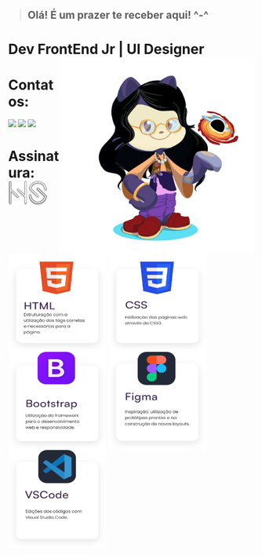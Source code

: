 > ## Olá! É um prazer te receber aqui! ^-^
# Dev FrontEnd Jr | UI Designer <img align="right" alt="Persona GitHub" height="400" width="400" src="https://raw.githubusercontent.com/HelenaSiena/HelenaSiena/main/octocat-1676121532320.png">

 # Contatos:
<div> 
  <a href="https://www.instagram.com/hellxsiena/" target="_blank"><img src="https://img.shields.io/badge/-Instagram-%23E4405F?style=for-the-badge&logo=instagram&logoColor=white" target="_blank"></a>
  <a href = "mailto:contatohelenasiena"><img src="https://img.shields.io/badge/-Gmail-%23333?style=for-the-badge&logo=gmail&logoColor=white" target="_blank"></a>
  <a href="https://www.linkedin.com/in/helena-siena-150428237/" target="_blank"><img src="https://img.shields.io/badge/-LinkedIn-%230077B5?style=for-the-badge&logo=linkedin&logoColor=white" target="_blank"></a> 
  
</div>

# Assinatura:  <img align="center" alt="HS" height="50" width="80" src="https://raw.githubusercontent.com/HelenaSiena/Figma-Potfolio/main/Site%20Pessoal%20-%20GitHub/Componentes/Logo-HS-footer.svg">

<div style="display: inline_block"><br>  
    <img align="center" alt="HTML" height="200" width="200" src="https://raw.githubusercontent.com/HelenaSiena/Figma-Potfolio/main/Site%20Pessoal%20-%20GitHub/Componentes/Skills/html.svg">
    <img align="center" alt="CSS" height="200" width="200" src="https://raw.githubusercontent.com/HelenaSiena/Figma-Potfolio/main/Site%20Pessoal%20-%20GitHub/Componentes/Skills/css.svg">
    <img align="center" alt="Bootstrap" height="200" width="200" src="https://raw.githubusercontent.com/HelenaSiena/Figma-Potfolio/main/Site%20Pessoal%20-%20GitHub/Componentes/Skills/bootstrap.svg">
    <img align="center" alt="Figma" height="200" width="200" src="https://raw.githubusercontent.com/HelenaSiena/Figma-Potfolio/main/Site%20Pessoal%20-%20GitHub/Componentes/Skills/figma.svg">
     <img align="center" alt="VsCode" height="200" width="200" src="https://raw.githubusercontent.com/HelenaSiena/Figma-Potfolio/main/Site%20Pessoal%20-%20GitHub/Componentes/Skills/vscode.svg">
</div>
  








<!--Créditos da configuração/código: Rafaella Ballerini -->

  <!--<img align="center" alt="Rafa-Ts" height="30" width="40" src="https://raw.githubusercontent.com/devicons/devicon/master/icons/typescript/typescript-plain.svg">-->
  <!--  <img align="center" alt="Rafa-React" height="30" width="40" src="https://raw.githubusercontent.com/devicons/devicon/master/icons/react/react-original.svg">-->
  <!--   <img align="right" alt="Rafa-pic" height="150" style="border-radius:50px;" src="https://media.discordapp.net/attachments/639956127056134178/890373478988013628/Publicacoes_Instagram_1_1.png?width=676&height=676">
   <img align="center" alt="JS" height="30" width="40" src="https://raw.githubusercontent.com/devicons/devicon/master/icons/javascript/javascript-plain.svg">
  <img align="center" alt="JQuery" height="30" width="40" src="https://raw.githubusercontent.com/devicons/devicon/master/icons/jquery/jquery-original.svg"> --> 
  
  <!-- 
<div style="display: inline_block"><br>
  
  <img align="center" alt="HTML" height="30" width="40" src="https://raw.githubusercontent.com/devicons/devicon/master/icons/html5/html5-original.svg">
  <img align="center" alt="CSS" height="30" width="40" src="https://raw.githubusercontent.com/devicons/devicon/master/icons/css3/css3-original.svg">
  <img align="center" alt="Python" height="30" width="40" src="https://raw.githubusercontent.com/devicons/devicon/master/icons/python/python-original.svg">
  <img align="center" alt="Bootstrap" height="30" width="40" src="https://raw.githubusercontent.com/devicons/devicon/master/icons/bootstrap/bootstrap-original.svg">
  <img align="center" alt="Figma" height="30" width="40" src="https://raw.githubusercontent.com/devicons/devicon/master/icons/figma/figma-original.svg">
  <img align="center" alt="VSCode" height="30" width="40" src="https://raw.githubusercontent.com/devicons/devicon/master/icons/vscode/vscode-original.svg">
  <img align="center" alt="GitHub" height="230" width="200" src="https://raw.githubusercontent.com/HelenaSiena/Figma-Potfolio/main/Site%20Pessoal%20-%20GitHub/Componentes/Skills/github.svg">
  

</div>
-->
